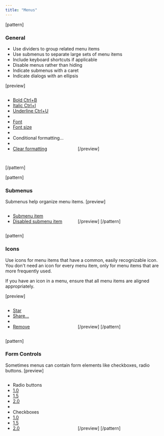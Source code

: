 ```yaml
---
title: "Menus"
---
```


[pattern]
<h3>General</h3>

- Use dividers to group related menu items
- Use submenus to separate large sets of menu items
- Include keyboard shortcuts if applicable
- Disable menus rather than hiding
- Indicate submenus with a caret
- Indicate dialogs with an ellipsis

[preview]
<ul style="display: inline-block; position: initial; float: initial; width: 200px;" class="dropdown-menu" role="menu" aria-labelledby="dropdownMenu2">
  <li role="presentation"><a href="">Bold <span style="" class="pull-right text-muted">Ctrl+B</span></a></li>
  <li role="presentation"><a href="">Italic <span style="" class="pull-right text-muted">Ctrl+I</span></a></li>
  <li role="presentation"><a href="">Underline <span style="" class="pull-right text-muted">Ctrl+U</span></a></li>
  <li role="presentation" class="divider"></li>
  <li role="presentation"><a href="">Font <i style=" line-height: 18px;" class="fa fa-caret-right text-muted pull-right fa-1x"></i></a></li>
  <li role="presentation"><a href="">Font size <i style=" line-height: 18px;" class="fa fa-caret-right text-muted pull-right fa-1x"></i></a></li>
  <li role="presentation" class="divider"></li>
  <li role="presentation" class="disabled"><a>Conditional formatting...</a></li>
  <li role="presentation" class="divider"></li>
  <li role="presentation"><a href="">Clear formatting</a></li>
</ul>
[/preview]

```html

```

[/pattern]


[pattern]
### Submenus
Submenus help organize menu items.
[preview]
<ul style="display: inline-block; position: initial; float: initial; width: 200px;" class="dropdown-menu" role="menu" aria-labelledby="dropdownMenu2">
  <li role="presentation"><a href="">Submenu item <i style=" line-height: 18px;" class="fa fa-caret-right text-muted pull-right fa-1x"></i></a></li>
  <li role="presentation" class="disabled"><a href="">Disabled submenu item <i style=" line-height: 18px;" class="fa fa-caret-right text-muted pull-right fa-1x"></i></a></li>
</ul>
[/preview]
[/pattern]

[pattern]
### Icons
Use icons for menu items that have a common, easily recognizable icon. You don't need an icon for every menu item, only for menu items that are more frequently used. 

If you have an icon in a menu, ensure that all menu items are aligned appropriately.

[preview]
<ul style="display: inline-block; position: initial; float: initial; width: 200px;" class="dropdown-menu has-icon" role="menu" aria-labelledby="dropdownMenu2">
  <li role="presentation"><a href=""><i class="fa fa-fw fa-1x fa-star dropdown-menu-icon"></i> Star</a></li>
  <li role="presentation"><a href="">Share...</a></li>
  <li class="divider" role="presentation"></li>
  <li role="presentation"><a href=""><i class="fa fa-fw fa-1x fa-trash-o dropdown-menu-icon"></i> Remove</a></li>
</ul>
[/preview]
[/pattern]

[pattern]
### Form Controls
Sometimes menus can contain form elements like checkboxes, radio buttons.
[preview]
<ul style="display: inline-block; position: initial; float: initial; width: 200px;" class="dropdown-menu has-icon" role="menu" aria-labelledby="dropdownMenu2">
  <li class="dropdown-header">Radio buttons</li>
  <li role="presentation"><a href=""><i class="fa fa-fw fa-1x fa-circle-o dropdown-menu-icon"></i> 1.0</a></li>
  <li role="presentation"><a href=""><i class="fa fa-fw fa-1x fa-circle dropdown-menu-icon"></i> 1.5</a></li>
  <li role="presentation"><a href=""><i class="fa fa-fw fa-1x fa-circle-o dropdown-menu-icon"></i> 2.0</a></li>
  <li class="divider" role="presentation"></li>
  <li class="dropdown-header">Checkboxes</li>
  <li role="presentation"><a href=""><i class="fa fa-fw fa-1x fa-check dropdown-menu-icon"></i> 1.0</a></li>
  <li role="presentation"><a href=""><i class="fa fa-fw fa-1x fa-check dropdown-menu-icon"></i> 1.5</a></li>
  <li role="presentation"><a href=""><i class="fa fa-fw fa-1x dropdown-menu-icon"></i> 2.0</a></li>
</ul>
[/preview]
[/pattern]
